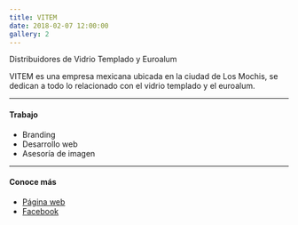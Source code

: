 ```yaml
---
title: VITEM
date: 2018-02-07 12:00:00
gallery: 2
---
```

<p class="lead">
	Distribuidores de Vidrio Templado y Euroalum
</p>

VITEM es una empresa mexicana ubicada en la ciudad de Los Mochis, se dedican a todo lo relacionado con el vidrio templado y el euroalum.

---
#### Trabajo
- Branding
- Desarrollo web
- Asesoría de imagen

---

#### Conoce más
- [Página web](https://vitemmx.com)
- [Facebook](https://fb.me/vitem.lmm.9)